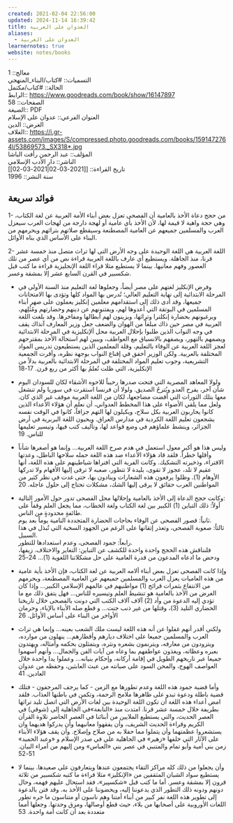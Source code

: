 ```yaml
---
created: 2021-02-04 22:56:00
updated: 2024-11-14 16:39:42
title: العدوان على العربية
aliases:
  - العدوان على العربية
learnernotes: true
website: notes/books
---
```


معالج:: 1  
التسميات:: #كتاب/البناء_المنهجي  
الحالة:: #كتاب/مكتمل  
الرابط:: <https://www.goodreads.com/book/show/16147897>  
الصفحات:: 58  
الصيغة:: PDF  
العنوان الفرعي:: عدوان على الإسلام  
الغرض:: الدين  
الغلاف:: <https://i.gr-assets.com/images/S/compressed.photo.goodreads.com/books/1591472764l/53869573._SX318*.jpg>  
المؤلف:: عبد الرحمن رأفت الباشا  
الناشر:: دار اﻷدب اﻹسلامي  
تاريخ القراءة:: [[2021-03-02|2021-03-02]]  
سنة النشر:: 1996

## فوائد سريعة

1- من حجج دعاة اﻷخذ بالعامية أن الفصحى تعزل بعض أبناء اﻷمة العربية عن لغة الكتاب، وهي حجة واهية لا قيمة لها، ﻷن الأخذ بأي عامية أو لهجة دارجة من لهجات العرب سيعزل العرب والمسلمين جميعهم عن العامية المصطنعة وسيقطع صلاتهم بتراثهم ويحرمهم من البناء على اﻷساس الذي بناه اﻷوائل.

2- اللغة العربية هي اللغة الوحيدة على وجه اﻷرض التى لها تراث متصل منذ خمسة عشر قرنا، منذ الجاهلة. ويستطيع أي عارف باللغة العربية قراءة نص من أي عصر من تلك العصور وفهم معانيها. بينما لا يستطيع مثلا قراء اللغة اﻹنجليزية قراءة ما كتب قبل شكسبير في القرن السابع عشر إلا بمشقة وعسر.

- وفرض الإنكليز لغتهم على مصر أيضاً، وجعلوها لغة التعليم منذ السنة الأولى في المرحلة الابتدائية إلى نهاية التعليم العالي؛ تُدرس بها المواد كلها وتؤدى بها الامتحانات جميعها، وقد أدى ذلك إلى استقدامهم معلمين إنكليز يعملون على صهر أبناء المسلمين في البوتقة التي أعدوها لهم، ويفتنونهم عن دينهم وحضارتهم ومُثُلِهم، ويرغبونهم بحضارة إنكلترا وتراثها، ويزينون لهم أبطالها ومفاخرها. وقد بلغت اللغة العربية في مصر حين ذاك مبلغاً من الهوان والضعف جعل وزير المعارف آنذاك يقف في وجه النواب الذين طلبوا بإحلال العربية محل ألإنكليزية في المرحلة الابتدائية ويصمهم بالتهور، ويصفهم بالانسياق مع العواطف، ويبين لهم استحالة الأخذ بمقترحهم لعجز اللغة العربية عن الوفاء بالتعليم، وقلة المعلمين الذين يستطيعون تدريس المواد المختلفة بالعربية. ولكن الوزير أخفق في إقناع النواب بوجهة نظره، وأقرت الجمعية التشريعية، وجوب تعليم المواد المختلفة في المرحلة الابتدائية بالعربية بدلاً من الإنكليزية، التي ظلت تُعلمُ بها أكثر من ربع قرن. 17-18

- ولولا المعاهد المصرية التي فتحت صدرها رحيباً للاحوه الأشقاء لكان للسودان اليوم شأن آخر، يفرح العدو ويُترحُ الصديق. ولولا أن فرنسا استقرت في سوريا ولم تنشغل معها بتلك الثورات التي أقضت مضاجعها، لكان من اللغة العربية موقف غير الذي كان. ولعل مما يلقي الأضواء على هذا المخطط العدواني، أن نعلم أن هؤلاء الأعداء الذين كانوا يحاربون العربية بكل سلاح، ويكيلون لها التهم جزافاً، كانوا في الوقت نفسه يشجعون تعليم اللغة الكردية في مدارس العراق. ويحيون اللغة البربرية في أرض الجزائر، وينشط علماؤهم في وضع قواعد لها، وتأليف كتب فيها، وتيسير تعليمها للناس. 19

- وليس هذا هو أكبر معول استعمل في هدم صرح اللغة العربية… وإنما هو أصغرها شأناً وأقلها خطراً. فلقد قاد هؤلاء الأعداء ضد هذه اللغة حمله سلاحها الباطل، وعدتها الافتراء، وذخيرته التشكيك. وكانت الفرية التي افتراها شياطينهم على هذه اللغة، أنها عقيم لا تلد، عجوز لا تقوى، بليدة لا تتطور، صعبه لا ترقى إليها الأفهام ولا تدركها الأوهام (1). وظلوا يرفعون هذه الشعارات وينادون بها، حتى غدت في نظر كثير من المواطنين العرب حقائق لا يرقى إليها الشك، مشكلات تحتاج إلى حلول عاجله. 20

- وكانت حجج الدعاة إلى الأخذ بالعامية وإحلالها محل الفصحى تدور حول الأمور التالية:  
  أولاً: ذلك التباين (1) الكبير بين لغة الكتاب ولغة الخطاب، مما يجعل العلم وقفاً على طائفةٍ محدودةٍ من الناس.  
  ثانياً: قصور الفصحى عن الوفاء بحاجات الحضارة المتجددة النامية يوماً بعد يوم.  
  ثالثاً: صعوبة الفصحى، وتعذر إتقانها على الرغم من الجهود السخية التي تُبذل في هذا السبيل.  
  رابعاً: جمود الفصحى، وعدم استعدادها للتطور.  
  فلنناقش هذه الحجج واحدة واحدة للكشف عن التباين: التغاير والاختلاف. زيفها، ودحض ما ادعاه المدعون من قدرة العامية على حل مشكلاتنا اللغوية (1)… 24-25

- وإذا كانت الفصحى تعزل بعض أبناء ألامه العربية عن لغة الكتاب، فإن الأخذ بأية عامية من هذه العاميات يعزل العرب والمسلمين جميعهم عن العامية المصطنعة، ويحرمهم من الانتفاع بثمرات قرائح (1) مواطنيهم في عالمهم الإسلامي الكبير… وإذا كان الغرض من الأخذ بالعامية هو تنشيط العلم وتيسيره للناس… فهل يتفق ذلك مع ما تؤدي إليه الدعوة من وأد (2) آلاف آلاف الكتب التي دونت بالفصحى خلال تاريخنا الحضاري التليد (3)، وقتلها من غير ذنب جنت… و قطع صله الأبناء بالإباء، وحرمان الأواخر من البناء على أساس الأوائل. 26

- ولكني أقدر أنهم غفلوا عن أنه هذه اللغة ليست ملك الشعب بعينه… وإنما هي تراث العرب والمسلمين جميعا على اختلاف ديارهم وأقطارهم… ينهلون من موارده، ويتزودون من معارفه، ويترنمون بشعره ونثره، ويتمثلون بحكمه وأمثاله، ويهتدون بعبره وعظاته، ويغذون عواطفهم بما وعاه من آيات الفن والجمال… وأنهم أسهموا جميعا عبر تاريخهم الطويل في إقامة أركانه، وإحكام بنيانه… وعملوا يدا واحدة خلال العواصف الهوج، والمحن السود على صيانته من عبث العابثين، وحفظه من عدوان العادين. 41

- وأما قضية جمود هذه اللغة وعدم تطورها مع الزمن - كما يرجف المرجفون - فتلك قضية باطلة ودعوة تبدو على ظاهرها ملامح الرحمة، وتكمن في باطنها العذاب. فلقد امض أعداء هذه اللغة أن تكون اللغة الوحيدة بين لغات الأرض التي اتصل تليد تراثها بطريفة خلال خمسة عشر قرنا. امتدت منذ «النابغة»في الجاهلية إلى (شوقي) في العصر الحديث، والتي يستطيع الملايين من أبنائنا في العصر الحاضر تلاوة القرآن الكريم وقراءة الحديث الشريف، وأن يفقهوا معانيهما وأن يدركوا هديهما وان يستشعروا عظمتهما وأن يتملوا مما حفلا به من صلاح وإصلاح. وأن يقف هؤلاء الأبناء على الآثار التي خلفها «زهير» في الجاهلية علي في صدر الإسلام و «وعبد الحميد» زمن بني أمية وأبو تمام والمتنبي في عصر بني «العباس» ومن إليهم من أمراء البيان. 51-52

- وأن يجعلوا من ذلك كله مراكز التقاء يجتمعون عندها ويتعارفون على صعيدها. بينما لا يستطيع سواد الشبان المثقفين من «الإنكليز» مثلا قراءة ما كتبه شكسبير من ثلاثة قرون إلا بمشقة وعسر. أما ما كتب قبل «شکسپير»، فقد استحال عليهم فهمه، وحال دونهم ودونه ذلك التطور الذي يدعوننا إليه، ويحضوننا على الأخذ به. وقد فتن بالدعوة إلى تطوير هذه اللغة نفر كبير من أبناء أمتنا وهم ناسون أو متناسون ما جره تطور اللغات الأوروبية على أصحابها من بلاء، حيث قطع أوصالها، ومزق وحدتها. وجعلها أمما متعددة بعد أن كانت أمة واحدة. 53
